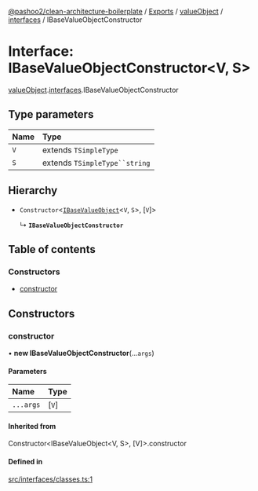 [@pashoo2/clean-architecture-boilerplate](../README.md) / [Exports](../modules.md) / [valueObject](../modules/valueobject.md) / [interfaces](../modules/valueobject.interfaces.md) / IBaseValueObjectConstructor

# Interface: IBaseValueObjectConstructor<V, S\>

[valueObject](../modules/valueobject.md).[interfaces](../modules/valueobject.interfaces.md).IBaseValueObjectConstructor

## Type parameters

| Name | Type |
| :------ | :------ |
| `V` | extends `TSimpleType` |
| `S` | extends `TSimpleType``string` |

## Hierarchy

- `Constructor`<[`IBaseValueObject`](valueobject.interfaces.ibasevalueobject.md)<`V`, `S`\>, [`V`]\>

  ↳ **`IBaseValueObjectConstructor`**

## Table of contents

### Constructors

- [constructor](valueobject.interfaces.ibasevalueobjectconstructor.md#constructor)

## Constructors

### constructor

• **new IBaseValueObjectConstructor**(...`args`)

#### Parameters

| Name | Type |
| :------ | :------ |
| `...args` | [`V`] |

#### Inherited from

Constructor<IBaseValueObject<V, S\>, [V]\>.constructor

#### Defined in

[src/interfaces/classes.ts:1](https://github.com/pashoo2/clean-architecture-boilerplate/blob/88f8e3d/src/interfaces/classes.ts#L1)
